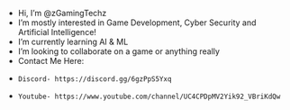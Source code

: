 - Hi, I’m @zGamingTechz
- I’m mostly interested in Game Development, Cyber Security and Artificial Intelligence!
- I’m currently learning AI & ML
- I’m looking to collaborate on a game or anything really
- Contact Me Here:
-     Discord- https://discord.gg/6gzPpS5Yxq
-     Youtube- https://www.youtube.com/channel/UC4CPDpMV2Yik92_VBriKdQw

<!---
zGamingTechz/zGamingTechz is a ✨ special ✨ repository because its `README.md` (this file) appears on your GitHub profile.
You can click the Preview link to take a look at your changes.
--->

